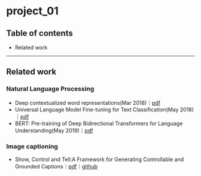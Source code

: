 # project_01

## Table of contents

- Related work

---

## Related work
### Natural Language Processing

- Deep contextualized word representations(Mar 2018)｜[pdf](https://arxiv.org/abs/1802.05365v2)
- Universal Language Model Fine-tuning for Text Classification(May 2018)｜[pdf](https://arxiv.org/abs/1801.06146v5)
- BERT: Pre-training of Deep Bidirectional Transformers for Language Understanding(May 2019)｜[pdf](https://arxiv.org/abs/1810.04805)


### Image captioning
- Show, Control and Tell:A Framework for Generating Controllable and Grounded Captions｜[pdf](https://arxiv.org/pdf/1811.10652.pdf)｜[github](https://github.com/aimagelab/show-control-and-tell)
